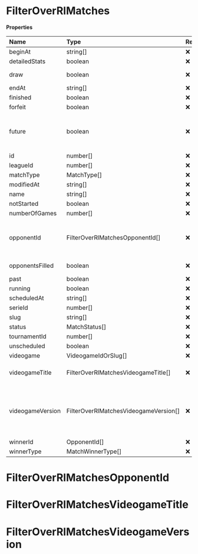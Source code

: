 # FilterOverRlMatches

**Properties**

| Name             | Type                                  | Required | Description                                                                                                                                                                                                               |
| :--------------- | :------------------------------------ | :------- | :------------------------------------------------------------------------------------------------------------------------------------------------------------------------------------------------------------------------ |
| beginAt          | string[]                              | ❌       |                                                                                                                                                                                                                           |
| detailedStats    | boolean                               | ❌       | Whether the match offers full stats                                                                                                                                                                                       |
| draw             | boolean                               | ❌       | Whether result of the match is a draw                                                                                                                                                                                     |
| endAt            | string[]                              | ❌       |                                                                                                                                                                                                                           |
| finished         | boolean                               | ❌       |                                                                                                                                                                                                                           |
| forfeit          | boolean                               | ❌       | Whether match was forfeited                                                                                                                                                                                               |
| future           | boolean                               | ❌       | `true` for future matches only, `false` for past matches only. <br/>Filtering is done on the `begin_at` value, so matches with `running` status will not appear if `true`.                                                |
| id               | number[]                              | ❌       |                                                                                                                                                                                                                           |
| leagueId         | number[]                              | ❌       |                                                                                                                                                                                                                           |
| matchType        | MatchType[]                           | ❌       |                                                                                                                                                                                                                           |
| modifiedAt       | string[]                              | ❌       |                                                                                                                                                                                                                           |
| name             | string[]                              | ❌       |                                                                                                                                                                                                                           |
| notStarted       | boolean                               | ❌       |                                                                                                                                                                                                                           |
| numberOfGames    | number[]                              | ❌       |                                                                                                                                                                                                                           |
| opponentId       | FilterOverRlMatchesOpponentId[]       | ❌       | A Team or a Player (id or slug). You can use`filter[winner_type]=Team` or `filter[winner_type]=Player` to focus on teams or players.                                                                                      |
| opponentsFilled  | boolean                               | ❌       | Whether a match has opponents filled i.e. opponents are not TBD.                                                                                                                                                          |
| past             | boolean                               | ❌       |                                                                                                                                                                                                                           |
| running          | boolean                               | ❌       |                                                                                                                                                                                                                           |
| scheduledAt      | string[]                              | ❌       |                                                                                                                                                                                                                           |
| serieId          | number[]                              | ❌       |                                                                                                                                                                                                                           |
| slug             | string[]                              | ❌       |                                                                                                                                                                                                                           |
| status           | MatchStatus[]                         | ❌       |                                                                                                                                                                                                                           |
| tournamentId     | number[]                              | ❌       |                                                                                                                                                                                                                           |
| unscheduled      | boolean                               | ❌       |                                                                                                                                                                                                                           |
| videogame        | VideogameIdOrSlug[]                   | ❌       |                                                                                                                                                                                                                           |
| videogameTitle   | FilterOverRlMatchesVideogameTitle[]   | ❌       | A videogame title id or slug. <br/>Only for `/csgo/*`, `/codmw/*`, `/fifa/*` and `/ow/*` endpoints <br/>                                                                                                                  |
| videogameVersion | FilterOverRlMatchesVideogameVersion[] | ❌       | Filter by the names of videogame versions, all versions using `filter[videogame_version]=all`, or by the latest version using `filter[videogame_version]=latest` <br/>Only for `valorant/*` and `/lol/*` endpoints. <br/> |
| winnerId         | OpponentId[]                          | ❌       |                                                                                                                                                                                                                           |
| winnerType       | MatchWinnerType[]                     | ❌       |                                                                                                                                                                                                                           |

# FilterOverRlMatchesOpponentId

# FilterOverRlMatchesVideogameTitle

# FilterOverRlMatchesVideogameVersion
